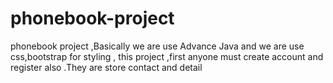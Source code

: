 # phonebook-project
phonebook project ,Basically we are use Advance Java and we are use css,bootstrap for styling ,
this project ,first anyone must create account and register also .They are store contact and detail 
